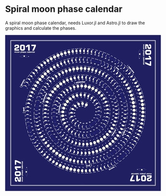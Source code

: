 Spiral moon phase calendar
====================

A spiral moon phase calendar, needs Luxor.jl and Astro.jl to draw the graphics and calculate the phases.

<img src="2017-moon-phase-calendar.png" width = 800>
